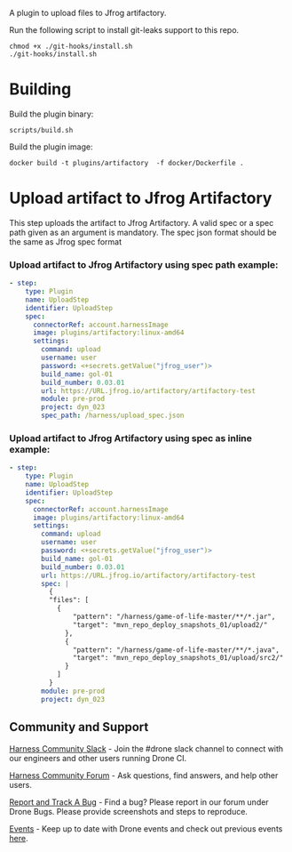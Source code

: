 A plugin to upload files to Jfrog artifactory.

Run the following script to install git-leaks support to this repo.
```
chmod +x ./git-hooks/install.sh
./git-hooks/install.sh
```

# Building

Build the plugin binary:

```text
scripts/build.sh
```

Build the plugin image:

```text
docker build -t plugins/artifactory  -f docker/Dockerfile .
```

#  Upload artifact to Jfrog Artifactory
This step uploads the artifact to Jfrog Artifactory.
A valid spec or a spec path given as an argument is mandatory.
The spec json format should be the same as Jfrog spec format

### Upload artifact to Jfrog Artifactory using spec path example:
```yaml
- step:
    type: Plugin
    name: UploadStep
    identifier: UploadStep
    spec:
      connectorRef: account.harnessImage
      image: plugins/artifactory:linux-amd64
      settings:
        command: upload
        username: user
        password: <+secrets.getValue("jfrog_user")>
        build_name: gol-01
        build_number: 0.03.01
        url: https://URL.jfrog.io/artifactory/artifactory-test 
        module: pre-prod
        project: dyn_023
        spec_path: /harness/upload_spec.json
```
### Upload artifact to Jfrog Artifactory using spec as inline example:
```yaml
- step:
    type: Plugin
    name: UploadStep
    identifier: UploadStep
    spec:
      connectorRef: account.harnessImage
      image: plugins/artifactory:linux-amd64
      settings:
        command: upload
        username: user
        password: <+secrets.getValue("jfrog_user")>
        build_name: gol-01
        build_number: 0.03.01
        url: https://URL.jfrog.io/artifactory/artifactory-test 
        spec: |
          {
          "files": [
            {
                "pattern": "/harness/game-of-life-master/**/*.jar",
                "target": "mvn_repo_deploy_snapshots_01/upload2/"
              },
              {
                "pattern": "/harness/game-of-life-master/**/*.java",
                "target": "mvn_repo_deploy_snapshots_01/upload/src2/"
              }
            ]
          }                      
        module: pre-prod
        project: dyn_023
```

## Community and Support
[Harness Community Slack](https://join.slack.com/t/harnesscommunity/shared_invite/zt-y4hdqh7p-RVuEQyIl5Hcx4Ck8VCvzBw) - Join the #drone slack channel to connect with our engineers and other users running Drone CI.

[Harness Community Forum](https://community.harness.io/) - Ask questions, find answers, and help other users.

[Report and Track A Bug](https://community.harness.io/c/bugs/17) - Find a bug? Please report in our forum under Drone Bugs. Please provide screenshots and steps to reproduce. 

[Events](https://www.meetup.com/harness/) - Keep up to date with Drone events and check out previous events [here](https://www.youtube.com/watch?v=Oq34ImUGcHA&list=PLXsYHFsLmqf3zwelQDAKoVNmLeqcVsD9o).
